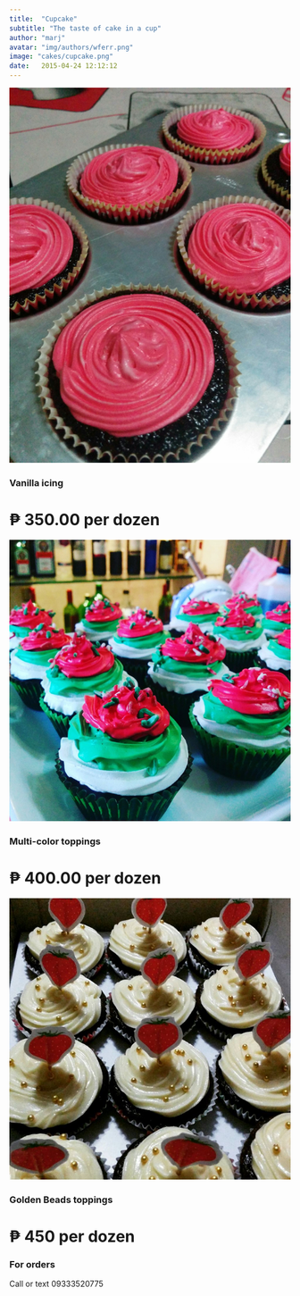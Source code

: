 ```yaml
---
title:  "Cupcake"
subtitle: "The taste of cake in a cup"
author: "marj"
avatar: "img/authors/wferr.png"
image: "cakes/cupcake.png"
date:   2015-04-24 12:12:12
---
```


![](cakes/cupcake-full.png)

### Vanilla icing

# ₱ 350.00 per dozen

![](cakes/cupcake-colorful.png)

### Multi-color toppings

# ₱ 400.00 per dozen

![](cakes/cupcake-decorated.png)

### Golden Beads toppings

# ₱ 450 per dozen

### For orders

Call or text 09333520775

